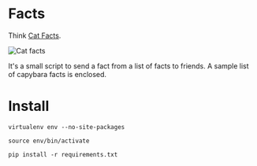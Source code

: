 Facts
=====

Think [Cat Facts](http://www.reddit.com/r/funny/comments/owx3v/so_my_little_cousin_posted_on_fb_that_he_was/).

![Cat facts](http://i.imgur.com/rsQ93.png)

It's a small script to send a fact from a list of facts to friends. A sample list of capybara facts is enclosed.


Install
=======

`virtualenv env --no-site-packages`

`source env/bin/activate`

`pip install -r requirements.txt`

